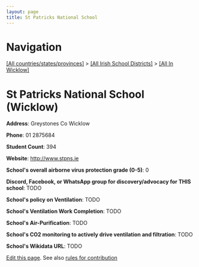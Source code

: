 ```yaml
---
layout: page
title: St Patricks National School
---
```

# Navigation

[[All countries/states/provinces]](../../..) > [[All Irish School Districts]](../..) > [[All In Wicklow]](..)

# St Patricks National School (Wicklow)

**Address**: Greystones Co Wicklow

**Phone**: 01 2875684

**Student Count**: 394

**Website**: <http://www.stpns.ie>

**School's overall airborne virus protection grade (0-5)**: 0

**Discord, Facebook, or WhatsApp group for discovery/advocacy for THIS school**: TODO

**School's policy on Ventilation**: TODO

**School's Ventilation Work Completion**: TODO

**School's Air-Purification**: TODO

**School's CO2 monitoring to actively drive ventilation and filtration**: TODO

**School's Wikidata URL**: TODO


[Edit this page](https://github.com/ventilate-schools/Ireland/edit/main/./Wicklow/St_Patricks_National_School.md). See also [rules for contribution](../../../contribution-rules/)